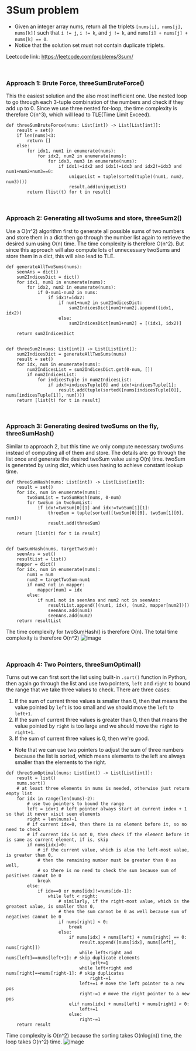 # 3Sum problem
* Given an integer array nums, return all the triplets `[nums[i], nums[j], nums[k]]` such that `i != j`, `i != k`, and `j != k`, and `nums[i] + nums[j] + nums[k] == 0`.
* Notice that the solution set must not contain duplicate triplets.

Leetcode link: https://leetcode.com/problems/3sum/

<br />

### Approach 1: Brute Force, threeSumBruteForce()
This the easiest solution and the also most inefficient one. Use nested loop to go through each 3-tuple combination of the numbers and check if they add up to 0. Since we use three nested for-loop, the time complexity is therefore O(n^3), which will lead to TLE(Time Limit Exceed).

```python3
def threeSumBruteForce(nums: List[int]) -> List[List[int]]:
    result = set()
    if len(nums)<3:
        return []
    else:
        for idx1, num1 in enumerate(nums):
            for idx2, num2 in enumerate(nums):
                for idx3, num3 in enumerate(nums):
                    if idx1!=idx2 and idx1!=idx3 and idx2!=idx3 and num1+num2+num3==0:
                        uniqueList = tuple(sorted(tuple((num1, num2, num3))))
                        result.add(uniqueList)
        return [list(t) for t in result]
```

<br />

### Approach 2: Generating all twoSums and store, threeSum2()
Use a O(n^2) algorithm first to generate all possible sums of two numbers and store them in a dict then go through the number list again to retrieve the desired sum using O(n) time. The time complexity is therefore O(n^2). But since this approach will also compute lots of unnecessary twoSums and store them in a dict, this will also lead to TLE.

```python3
def generateAllTwoSums(nums):
    seenAns = dict()
    sum2IndicesDict = dict()
    for idx1, num1 in enumerate(nums):
        for idx2, num2 in enumerate(nums):
            if 0-num1-num2 in nums:
                if idx1!=idx2:
                    if num1+num2 in sum2IndicesDict:
                        sum2IndicesDict[num1+num2].append((idx1, idx2))
                    else:
                        sum2IndicesDict[num1+num2] = [(idx1, idx2)]
               
    return sum2IndicesDict


def threeSum2(nums: List[int]) -> List[List[int]]:
    sum2IndicesDict = generateAllTwoSums(nums)
    result = set()
    for idx, num in enumerate(nums):
        num2IndicesList = sum2IndicesDict.get(0-num, [])
        if num2IndicesList:
            for indicesTuple in num2IndicesList:
                if idx!=indicesTuple[0] and idx!=indicesTuple[1]:
                    result.add(tuple(sorted([nums[indicesTuple[0]], nums[indicesTuple[1]], num])))
    return [list(t) for t in result]
```

<br />

### Approach 3: Generating desired twoSums on the fly, threeSumHash()
Similar to approach 2, but this time we only compute necessary twoSums instead of computing all of them and store. The details are: go through the list once and generate the desired twoSum value using O(n) time. twoSum is generated by using dict, which uses hasing to achieve constant lookup time. 

```python3
def threeSumHash(nums: List[int]) -> List[List[int]]:
    result = set()
    for idx, num in enumerate(nums):
        twoSumList = twoSumHash(nums, 0-num)
        for twoSum in twoSumList:
            if idx!=twoSum[0][1] and idx!=twoSum[1][1]:
                threeSum = tuple(sorted([twoSum[0][0], twoSum[1][0], num]))
                result.add(threeSum)

    return [list(t) for t in result]
    
    
def twoSumHash(nums, targetTwoSum):
    seenAns = set()
    resultList = list()
    mapper = dict()
    for idx, num in enumerate(nums):
        num1 = num
        num2 = targetTwoSum-num1
        if num2 not in mapper:
            mapper[num] = idx
        else:
            if num1 not in seenAns and num2 not in seenAns:
                resultList.append([(num1, idx), (num2, mapper[num2])])
                seenAns.add(num1)
                seenAns.add(num2)
    return resultList
```

The time complexity for twoSumHash() is therefore O(n). The total time complexity is therefore O(n^2)
![image](https://user-images.githubusercontent.com/25105806/119203779-c62a3a80-ba48-11eb-82e6-6ff42952bc69.png)


<br />

### Approach 4: Two Pointers, threeSumOptimal()
Turns out we can first sort the list using built-in `.sort()` function in Python, then again go through the list and use two pointers, `left` and `right` to bound the range that we take three values to check. There are three cases:
1. If the sum of current three values is smaller than 0, then that means the value pointed by `left` is too small and we should move the `left` to `left+1`.
2. If the sum of current three values is greater than 0, then that means the value pointed by `right` is too large and we should move the `right` to `right+1`.
3. If the sum of current three values is 0, then we're good.

* Note that we can use two pointers to adjust the sum of three numbers because the list is sorted, which means elements to the left are always smaller than the elements to the right.

```python3
def threeSumOptimal(nums: List[int]) -> List[List[int]]:
    result = list()
    nums.sort()
    # at least three elements in nums is needed, otherwise just return empty list
    for idx in range(len(nums)-2):
        # use two pointers to bound the range
        left = idx+1 # left pointer always start at current index + 1 so that it never visit seen elements
        right = len(nums)-1
        # if current idx=0, then there is no element before it, so no need to check
        # if current idx is not 0, then check if the element before it is same as current element, if is, skip
        if nums[idx]>0:
            # if the current value, which is also the left-most value, is greater than 0, 
            # then the remaining number must be greater than 0 as well, 
            # so there is no need to check the sum because sum of positives cannot be 0
            break
        else:
            if idx==0 or nums[idx]!=nums[idx-1]:
                while left < right:
                    # similarly, if the right-most value, which is the greatest value, is smaller than 0, 
                    # then the sum cannot be 0 as well because sum of negatives cannot be 0
                    if nums[right] < 0:
                        break
                    else:
                        if nums[idx] + nums[left] + nums[right] == 0:
                            result.append([nums[idx], nums[left], nums[right]])
                            while left<right and nums[left]==nums[left+1]: # skip duplicate elements
                                left+=1
                            while left<right and nums[right]==nums[right-1]: # skip duplicates
                                right-=1
                            left+=1 # move the left pointer to a new pos
                            right-=1 # move the right pointer to a new pos
                        elif nums[idx] + nums[left] + nums[right] < 0:
                            left+=1
                        else:
                            right-=1
    return result

```

Time complexity is O(n^2) because the sorting takes O(nlog(n)) time, the loop takes O(n^2) time.
![image](https://user-images.githubusercontent.com/25105806/119204207-b9f2ad00-ba49-11eb-8463-cc5817059055.png)
